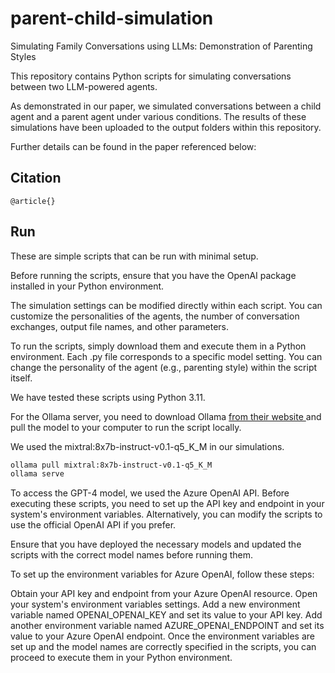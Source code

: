 # parent-child-simulation
 Simulating Family Conversations using LLMs: Demonstration of Parenting Styles

This repository contains Python scripts for simulating conversations between two LLM-powered agents.

As demonstrated in our paper, we simulated conversations between a child agent and a parent agent under various conditions. The results of these simulations have been uploaded to the output folders within this repository.

Further details can be found in the paper referenced below:

## Citation

```
@article{}
```

## Run
These are simple scripts that can be run with minimal setup.

Before running the scripts, ensure that you have the OpenAI package installed in your Python environment.

The simulation settings can be modified directly within each script. You can customize the personalities of the agents, the number of conversation exchanges, output file names, and other parameters.

To run the scripts, simply download them and execute them in a Python environment. Each .py file corresponds to a specific model setting. You can change the personality of the agent (e.g., parenting style) within the script itself.

We have tested these scripts using Python 3.11.

For the Ollama server, you need to download Ollama <a href="https://ollama.com/" target="_blank"> from their website </a> and pull the model to your computer to run the script locally. 

We used the mixtral:8x7b-instruct-v0.1-q5_K_M in our simulations.
```bash
ollama pull mixtral:8x7b-instruct-v0.1-q5_K_M
ollama serve
```

To access the GPT-4 model, we used the Azure OpenAI API. Before executing these scripts, you need to set up the API key and endpoint in your system's environment variables. Alternatively, you can modify the scripts to use the official OpenAI API if you prefer.

Ensure that you have deployed the necessary models and updated the scripts with the correct model names before running them.

To set up the environment variables for Azure OpenAI, follow these steps:

Obtain your API key and endpoint from your Azure OpenAI resource.
Open your system's environment variables settings.
Add a new environment variable named OPENAI_OPENAI_KEY and set its value to your API key.
Add another environment variable named AZURE_OPENAI_ENDPOINT and set its value to your Azure OpenAI endpoint.
Once the environment variables are set up and the model names are correctly specified in the scripts, you can proceed to execute them in your Python environment.
